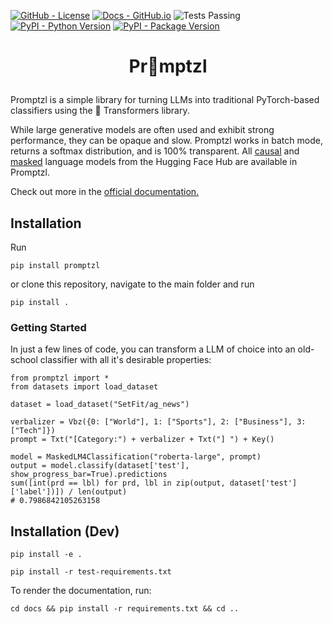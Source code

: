 <!--- BADGES: START --->
[![GitHub - License](https://img.shields.io/badge/License-Apache-yellow.svg)][#github-license]
[![Docs - GitHub.io](https://img.shields.io/static/v1?logo=github&style=flat&color=pink&label=docs&message=promptzl)][#docs-package]
![Tests Passing](https://github.com/lazerlambda/promptzl/actions/workflows/python-package.yml/badge.svg)
[![PyPI - Python Version](https://img.shields.io/pypi/pyversions/promptzl?logo=pypi&style=flat)][#pypi-package]
[![PyPI - Package Version](https://img.shields.io/pypi/v/promptzl?logo=pypi&style=flat)][#pypi-package]

[#github-license]: https://github.com/LazerLambda/Promptzl/blob/main/LICENSE.md
[#docs-package]: https://promptzl.readthedocs.io/en/latest/
[#pypi-package]: https://pypi.org/project/promptzl/
<!--- BADGES: END --->


<!-- TODO -->
# <p style="text-align: center;">Pr🥨mptzl</p>

Promptzl is a simple library for turning LLMs into traditional PyTorch-based classifiers using the 🤗 Transformers library.

While large generative models are often used and exhibit strong performance, they can be opaque and slow.
Promptzl works in batch mode, returns a softmax distribution, and is 100% transparent. All [causal](https://huggingface.co/models?pipeline_tag=text-generation) and [masked](https://huggingface.co/models?pipeline_tag=fill-mask) language models
from the Hugging Face Hub are available in Promptzl.

Check out more in the [official documentation.](https://promptzl.readthedocs.io/en/latest/)

## Installation

Run 

`pip install promptzl`

or clone this repository, navigate to the main folder and run

`pip install .`

### Getting Started

In just a few lines of code, you can transform a LLM of choice into an old-school classifier with all it's desirable properties:

```{python}
from promptzl import *
from datasets import load_dataset

dataset = load_dataset("SetFit/ag_news")

verbalizer = Vbz({0: ["World"], 1: ["Sports"], 2: ["Business"], 3: ["Tech"]})
prompt = Txt("[Category:") + verbalizer + Txt("] ") + Key()

model = MaskedLM4Classification("roberta-large", prompt)
output = model.classify(dataset['test'], show_progress_bar=True).predictions
sum([int(prd == lbl) for prd, lbl in zip(output, dataset['test']['label'])]) / len(output)
# 0.7986842105263158
```



## Installation (Dev)

`pip install -e .`

`pip install -r test-requirements.txt`

To render the documentation, run:

`cd docs && pip install -r requirements.txt && cd ..`
